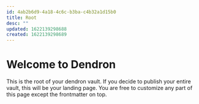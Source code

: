 ```yaml
---
id: 4ab2b6d9-4a18-4c6c-b3ba-c4b32a1d15b0
title: Root
desc: ""
updated: 1622139298688
created: 1622139298689
---
```


# Welcome to Dendron

This is the root of your dendron vault. If you decide to publish your entire vault, this will be your landing page. You are free to customize any part of this page except the frontmatter on top.
